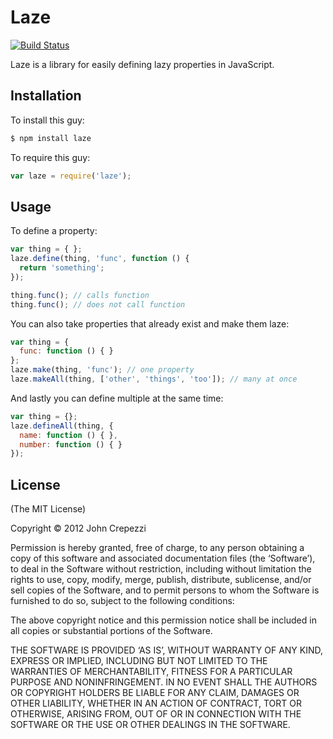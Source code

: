 # Laze

[![Build Status](https://secure.travis-ci.org/seejohnrun/laze.png)](http://travis-ci.org/seejohnrun/laze)

Laze is a library for easily defining lazy properties in JavaScript.

## Installation

To install this guy:

``` bash
$ npm install laze
```

To require this guy:

``` javascript
var laze = require('laze');
```

## Usage

To define a property:

``` javascript
var thing = { };
laze.define(thing, 'func', function () {
  return 'something';
});

thing.func(); // calls function
thing.func(); // does not call function
```

You can also take properties that already exist and make them laze:

``` javascript
var thing = {
  func: function () { }
};
laze.make(thing, 'func'); // one property
laze.makeAll(thing, ['other', 'things', 'too']); // many at once
```

And lastly you can define multiple at the same time:

``` javascript
var thing = {};
laze.defineAll(thing, {
  name: function () { },
  number: function () { }
});
```

## License

(The MIT License)

Copyright © 2012 John Crepezzi

Permission is hereby granted, free of charge, to any person obtaining a copy of
this software and associated documentation files (the ‘Software’), to deal in
the Software without restriction, including without limitation the rights to
use, copy, modify, merge, publish, distribute, sublicense, and/or sell copies
of the Software, and to permit persons to whom the Software is furnished to do
so, subject to the following conditions:

The above copyright notice and this permission notice shall be included in all
copies or substantial portions of the Software.

THE SOFTWARE IS PROVIDED ‘AS IS’, WITHOUT WARRANTY OF ANY KIND, EXPRESS OR
IMPLIED, INCLUDING BUT NOT LIMITED TO THE WARRANTIES OF MERCHANTABILITY,
FITNESS FOR A PARTICULAR PURPOSE AND NONINFRINGEMENT. IN NO EVENT SHALL THE
AUTHORS OR COPYRIGHT HOLDERS BE LIABLE FOR ANY CLAIM, DAMAGES OR OTHER
LIABILITY, WHETHER IN AN ACTION OF CONTRACT, TORT OR OTHERWISE, ARISING FROM,
OUT OF OR IN CONNECTION WITH THE SOFTWARE OR THE USE OR OTHER DEALINGS IN THE
SOFTWARE.
